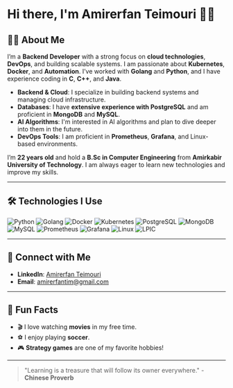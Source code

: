 # Hi there, I'm Amirerfan Teimouri 👨‍💻

## 👨‍💻 About Me

I’m a **Backend Developer** with a strong focus on **cloud technologies**, **DevOps**, and building scalable systems. I am passionate about **Kubernetes**, **Docker**, and **Automation**. I’ve worked with **Golang** and **Python**, and I have experience coding in **C**, **C++**, and **Java**.

- **Backend & Cloud**: I specialize in building backend systems and managing cloud infrastructure.
- **Databases**: I have **extensive experience with PostgreSQL** and am proficient in **MongoDB** and **MySQL**.
- **AI Algorithms**: I'm interested in AI algorithms and plan to dive deeper into them in the future.
- **DevOps Tools**: I am proficient in **Prometheus**, **Grafana**, and Linux-based environments.
  
I’m **22 years old** and hold a **B.Sc in Computer Engineering** from **Amirkabir University of Technology**. I am always eager to learn new technologies and improve my skills.

---

## 🛠️ Technologies I Use

<p>
  <img alt="Python" src="https://img.shields.io/badge/-Python-3776AB?style=flat-square&logo=Python"/>
  <img alt="Golang" src="https://img.shields.io/badge/-Golang-00ADD8?style=flat-square&logo=Go"/>
  <img alt="Docker" src="https://img.shields.io/badge/-Docker-2496ED?style=flat-square&logo=Docker"/>
  <img alt="Kubernetes" src="https://img.shields.io/badge/-Kubernetes-326CE5?style=flat-square&logo=Kubernetes"/>
  <img alt="PostgreSQL" src="https://img.shields.io/badge/-PostgreSQL-4169E1?style=flat-square&logo=postgresql"/>
  <img alt="MongoDB" src="https://img.shields.io/badge/-MongoDB-47A248?style=flat-square&logo=MongoDB"/>
  <img alt="MySQL" src="https://img.shields.io/badge/-MySQL-4479A1?style=flat-square&logo=mysql"/>
  <img alt="Prometheus" src="https://img.shields.io/badge/-Prometheus-E65342?style=flat-square&logo=Prometheus"/>
  <img alt="Grafana" src="https://img.shields.io/badge/-Grafana-FF3333?style=flat-square&logo=Grafana"/>
  <img alt="Linux" src="https://img.shields.io/badge/-Linux-FCC624?style=flat-square&logo=Linux"/>
  <img alt="LPIC" src="https://img.shields.io/badge/-LPIC-4A90E2?style=flat-square&logo=Linux"/>
</p>

---

## 📧 Connect with Me

- **LinkedIn**: [Amirerfan Teimouri](https://www.linkedin.com/in/amirerfantim/)
- **Email**: [amirerfantim@gmail.com](mailto:amirerfantim@gmail.com)

---

## 🎉 Fun Facts

- 🎬 I love watching **movies** in my free time.
- ⚽ I enjoy playing **soccer**.
- 🎮 **Strategy games** are one of my favorite hobbies!

---

> "Learning is a treasure that will follow its owner everywhere." - **Chinese Proverb**
